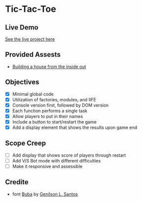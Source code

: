 # Tic-Tac-Toe

## Live Demo
[See the live project here]()

## Provided Assests
* [Building a house from the inside out](https://www.ayweb.dev/blog/building-a-house-from-the-inside-out)

## Objectives 
- [x] Minimal global code
- [x] Utilization of factories, modules, and IIFE
- [x] Console version first, followed by DOM version
- [x] Each function performs a single task
- [x] Allow players to put in their names
- [x] Include a button to start/restart the game
- [x] Add a display element that shows the results upon game end

## Scope Creep
- [ ] Add display that shows score of players through restart
- [ ] Add V/S Bot mode with different difficulties
- [ ] Make it responsive and assessible

## Credite
* font [Buba](https://www.dafont.com/buba.font) by [Genilson L. Santos](https://www.dafont.com/genilson-lima.d1429)